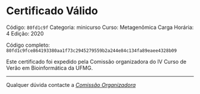 # Certificado Válido

Código: `80fd1c9f`
Categoria: minicurso
Curso: Metagenômica
Carga Horária: 4
Edição: 2020


Código completo: `80fd1c9fce864193380aa1f73c2945279559b2a244e84c134fa89eaee4328b09`


Este certificado foi expedido pela Comissão organizadora do IV Curso de Verão em Bioinformática da UFMG.

----

Qualquer dúvida contacte a [_Comissão Organizadora_](<mailto:cursobioinfoufmg@gmail.com$subject=[Certificados]>)

